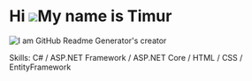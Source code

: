 Hi ![](https://user-images.githubusercontent.com/18350557/176309783-0785949b-9127-417c-8b55-ab5a4333674e.gif)My name is Timur
=============================================================================================================================

![I am GitHub Readme Generator's creator](https://arturssmirnovs.github.io/github-profile-readme-generator/images/banner.png)


Skills: C# / ASP.NET Framework / ASP.NET Core / HTML / CSS / EntityFramework

 




